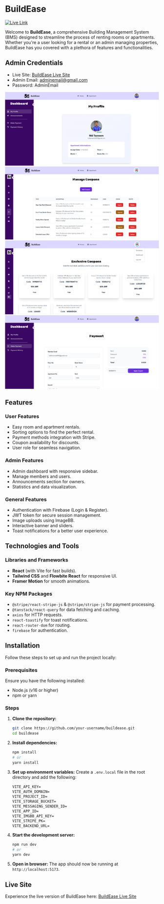 # BuildEase

[![Live Link](https://img.shields.io/badge/Live_Site-BuildEase-brightgreen)](https://buildease-addf0.web.app)

Welcome to **BuildEase**, a comprehensive Building Management System (BMS) designed to streamline the process of renting rooms or apartments. Whether you're a user looking for a rental or an admin managing properties, BuildEase has you covered with a plethora of features and functionalities.

## Admin Credentials
- Live Site: [BuildEase Live Site](https://buildease-addf0.web.app)
- Admin Email: adminemail@gmail.com
- Password: AdminEmail

![BuildEase Preview](./ss1.png)
![BuildEase Preview](./ss2.png)
![BuildEase Preview](./ss3.png)
![BuildEase Preview](./ss4.png)

## Features

### User Features
- Easy room and apartment rentals.
- Sorting options to find the perfect rental.
- Payment methods integration with Stripe.
- Coupon availability for discounts.
- User role for seamless navigation.

### Admin Features
- Admin dashboard with responsive sidebar.
- Manage members and users.
- Announcements section for owners.
- Statistics and data visualization.

### General Features
- Authentication with Firebase (Login & Register).
- JWT token for secure session management.
- Image uploads using ImageBB.
- Interactive banner and sliders.
- Toast notifications for a better user experience.

## Technologies and Tools

### Libraries and Frameworks
- **React** (with Vite for fast builds).
- **Tailwind CSS** and **Flowbite React** for responsive UI.
- **Framer Motion** for smooth animations.

### Key NPM Packages
- `@stripe/react-stripe-js` & `@stripe/stripe-js` for payment processing.
- `@tanstack/react-query` for data fetching and caching.
- `axios` for HTTP requests.
- `react-toastify` for toast notifications.
- `react-router-dom` for routing.
- `firebase` for authentication.

## Installation

Follow these steps to set up and run the project locally:

### Prerequisites
Ensure you have the following installed:
- Node.js (v16 or higher)
- npm or yarn

### Steps

1. **Clone the repository:**
   ```bash
   git clone https://github.com/your-username/buildease.git
   cd buildease
   ```

2. **Install dependencies:**
   ```bash
   npm install
   # or
   yarn install
   ```

3. **Set up environment variables:**
   Create a `.env.local` file in the root directory and add the following:
   ```env
   VITE_API_KEY=
   VITE_AUTH_DOMAIN=
   VITE_PROJECT_ID=
   VITE_STORAGE_BUCKET=
   VITE_MESSAGING_SENDER_ID=
   VITE_APP_ID=
   VITE_IMGBB_API_KEY=
   VITE_STRIPE_PK=
   VITE_BACKEND_URL=
   ```

4. **Start the development server:**
   ```bash
   npm run dev
   # or
   yarn dev
   ```

5. **Open in browser:**
   The app should now be running at `http://localhost:5173`.

## Live Site

Experience the live version of BuildEase here: [BuildEase Live Site](https://buildease-addf0.web.app)
